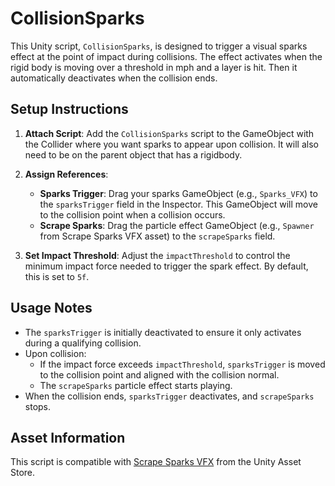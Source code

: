 # CollisionSparks

This Unity script, `CollisionSparks`, is designed to trigger a visual sparks effect at the point of impact during collisions. The effect activates when the rigid body is moving over a threshold in mph and a layer is hit. Then it automatically deactivates when the collision ends.

## Setup Instructions

1. **Attach Script**: Add the `CollisionSparks` script to the GameObject with the Collider where you want sparks to appear upon collision. It will also need to be on the parent object that has a rigidbody.
  
2. **Assign References**:
   - **Sparks Trigger**: Drag your sparks GameObject (e.g., `Sparks_VFX`) to the `sparksTrigger` field in the Inspector. This GameObject will move to the collision point when a collision occurs.
   - **Scrape Sparks**: Drag the particle effect GameObject (e.g., `Spawner` from Scrape Sparks VFX asset) to the `scrapeSparks` field.

3. **Set Impact Threshold**: Adjust the `impactThreshold` to control the minimum impact force needed to trigger the spark effect. By default, this is set to `5f`.

## Usage Notes

- The `sparksTrigger` is initially deactivated to ensure it only activates during a qualifying collision.
- Upon collision:
  - If the impact force exceeds `impactThreshold`, `sparksTrigger` is moved to the collision point and aligned with the collision normal.
  - The `scrapeSparks` particle effect starts playing.
- When the collision ends, `sparksTrigger` deactivates, and `scrapeSparks` stops.

## Asset Information

This script is compatible with [Scrape Sparks VFX](https://assetstore.unity.com/packages/vfx/particles/scrape-sparks-vfx-300712) from the Unity Asset Store.

